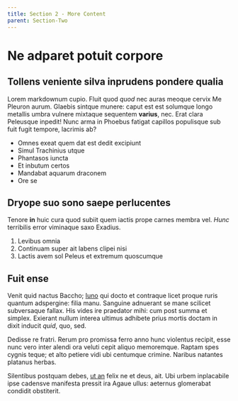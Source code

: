 ```yaml
---
title: Section 2 - More Content
parent: Section-Two
---
```


# Ne adparet potuit corpore

## Tollens veniente silva inprudens pondere qualia

Lorem markdownum cupio. Fluit quod *quod* nec auras meoque cervix Me Pleuron
aurum. Glaebis sintque munere: caput est est solumque longo metallis umbra
vulnere mixtaque sequentem **varius**, nec. Erat clara Peleusque inpedit! Nunc
arma in Phoebus fatigat capillos populisque sub fuit fugit tempore, lacrimis ab?

- Omnes exeat quem dat est dedit excipiunt
- Simul Trachinius utque
- Phantasos iuncta
- Et inbutum certos
- Mandabat aquarum draconem
- Ore se

## Dryope suo sono saepe perlucentes

Tenore **in** huic cura quod subiit quem iactis prope carnes membra vel. *Hunc*
terribilis error viminaque saxo Exadius.

1. Levibus omnia
2. Continuam super ait labens clipei nisi
3. Lactis avem sol Peleus et extremum quoscumque

## Fuit ense

Venit quid nactus Baccho; [Iuno](http://custos-laurea.io/) qui docto et
contraque licet proque ruris quantum adspergine: filia manu. Sanguine adnuerant
se mane scilicet subversaque fallax. His vides ire praedator mihi: cum post
summa et simplex. Exierant nullum interea ultimus adhibete prius mortis doctam
in dixit inducit *quid*, quo, sed.

Dedisse re fratri. Rerum pro promissa ferro anno hunc violentus recipit, esse
nunc vero inter alendi ora veluti cepit aliquo memoremque. Raptam spes cygnis
teque; et alto petiere vidi ubi centumque crimine. Naribus natantes platanus
herbas.

Silentibus postquam debes, [ut an](http://www.foedera.io/neci-respicit) felix ne
et deus, ait. Ubi urbem inplacabile ipse cadensve manifesta pressit ira Agaue
ullus: aeternus glomerabat condidit obstiterit.